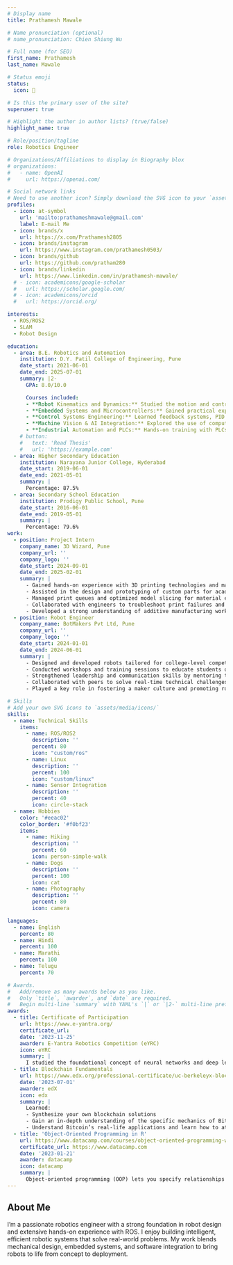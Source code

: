 ```yaml
---
# Display name
title: Prathamesh Mawale

# Name pronunciation (optional)
# name_pronunciation: Chien Shiung Wu

# Full name (for SEO)
first_name: Prathamesh 
last_name: Mawale

# Status emoji
status:
  icon: 🤖

# Is this the primary user of the site?
superuser: true

# Highlight the author in author lists? (true/false)
highlight_name: true

# Role/position/tagline
role: Robotics Engineer 

# Organizations/Affiliations to display in Biography blox
# organizations:
#   - name: OpenAI
#     url: https://openai.com/

# Social network links
# Need to use another icon? Simply download the SVG icon to your `assets/media/icons/` folder.
profiles:
  - icon: at-symbol
    url: 'mailto:prathameshmawale@gmail.com'
    label: E-mail Me
  - icon: brands/x
    url: https://x.com/Prathamesh2805
  - icon: brands/instagram
    url: https://www.instagram.com/prathamesh0503/
  - icon: brands/github
    url: https://github.com/pratham280
  - icon: brands/linkedin
    url: https://www.linkedin.com/in/prathamesh-mawale/
  # - icon: academicons/google-scholar
  #   url: https://scholar.google.com/
  # - icon: academicons/orcid
  #   url: https://orcid.org/

interests:
  - ROS/ROS2
  - SLAM
  - Robot Design

education:
  - area: B.E. Robotics and Automation
    institution: D.Y. Patil College of Engineering, Pune
    date_start: 2021-06-01
    date_end: 2025-07-01
    summary: |2-
      GPA: 8.0/10.0

      Courses included:
      - **Robot Kinematics and Dynamics:** Studied the motion and control of robotic arms and mobile robots, including forward/inverse kinematics and trajectory planning.  
      - **Embedded Systems and Microcontrollers:** Gained practical experience programming controllers like Arduino, ESP32, and STM32 for real-time robotic applications.  
      - **Control Systems Engineering:** Learned feedback systems, PID control, and automation techniques used in industrial and mobile robotics.  
      - **Machine Vision & AI Integration:** Explored the use of computer vision and AI algorithms for navigation, object detection, and autonomous decision-making.  
      - **Industrial Automation and PLCs:** Hands-on training with PLCs, SCADA, and HMI for factory automation and process control systems.
    # button:
    #   text: 'Read Thesis'
    #   url: 'https://example.com'
  - area: Higher Secondary Education 
    institution: Narayana Junior College, Hyderabad
    date_start: 2019-06-01
    date_end: 2021-05-01
    summary: |
      Percentage: 87.5%
  - area: Secondary School Education
    institution: Prodigy Public School, Pune
    date_start: 2016-06-01
    date_end: 2019-05-01
    summary: |
      Percentage: 79.6%
work:
  - position: Project Intern
    company_name: 3D Wizard, Pune
    company_url: ''
    company_logo: ''
    date_start: 2024-09-01
    date_end: 2025-02-01
    summary: |
      - Gained hands-on experience with 3D printing technologies and machine calibration.  
      - Assisted in the design and prototyping of custom parts for academic and industrial clients.  
      - Managed print queues and optimized model slicing for material efficiency and print quality.  
      - Collaborated with engineers to troubleshoot print failures and improve print consistency.  
      - Developed a strong understanding of additive manufacturing workflows and post-processing techniques.
  - position: Robot Engineer
    company_name: BotMakers Pvt Ltd, Pune
    company_url: ''
    company_logo: ''
    date_start: 2024-01-01
    date_end: 2024-06-01
    summary: |
      - Designed and developed robots tailored for college-level competitions, focusing on performance and reliability.  
      - Conducted workshops and training sessions to educate students on robotics fundamentals and hands-on building.  
      - Strengthened leadership and communication skills by mentoring teams and guiding project execution.  
      - Collaborated with peers to solve real-time technical challenges during robotics events.  
      - Played a key role in fostering a maker culture and promoting robotics in academic communities.

# Skills
# Add your own SVG icons to `assets/media/icons/`
skills:
  - name: Technical Skills
    items:
      - name: ROS/ROS2
        description: ''
        percent: 80
        icon: "custom/ros"
      - name: Linux
        description: ''
        percent: 100
        icon: "custom/linux"
      - name: Sensor Integration
        description: ''
        percent: 40
        icon: circle-stack
  - name: Hobbies
    color: '#eeac02'
    color_border: '#f0bf23'
    items:
      - name: Hiking
        description: ''
        percent: 60
        icon: person-simple-walk
      - name: Dogs
        description: ''
        percent: 100
        icon: cat
      - name: Photography
        description: ''
        percent: 80
        icon: camera

languages:
  - name: English
    percent: 80
  - name: Hindi
    percent: 100
  - name: Marathi
    percent: 100
  - name: Telugu
    percent: 70

# Awards.
#   Add/remove as many awards below as you like.
#   Only `title`, `awarder`, and `date` are required.
#   Begin multi-line `summary` with YAML's `|` or `|2-` multi-line prefix and indent 2 spaces below.
awards:
  - title: Certificate of Participation
    url: https://www.e-yantra.org/
    certificate_url: 
    date: '2023-11-25'
    awarder: E-Yantra Robotics Competition (eYRC)
    icon: eYRC
    summary: |
      I studied the foundational concept of neural networks and deep learning. By the end, I was familiar with the significant technological trends driving the rise of deep learning; build, train, and apply fully connected deep neural networks; implement efficient (vectorized) neural networks; identify key parameters in a neural network’s architecture; and apply deep learning to your own applications.
  - title: Blockchain Fundamentals
    url: https://www.edx.org/professional-certificate/uc-berkeleyx-blockchain-fundamentals
    date: '2023-07-01'
    awarder: edX
    icon: edx
    summary: |
      Learned:
      - Synthesize your own blockchain solutions
      - Gain an in-depth understanding of the specific mechanics of Bitcoin
      - Understand Bitcoin’s real-life applications and learn how to attack and destroy Bitcoin, Ethereum, smart contracts and Dapps, and alternatives to Bitcoin’s Proof-of-Work consensus algorithm
  - title: 'Object-Oriented Programming in R'
    url: https://www.datacamp.com/courses/object-oriented-programming-with-s3-and-r6-in-r
    certificate_url: https://www.datacamp.com
    date: '2023-01-21'  
    awarder: datacamp
    icon: datacamp
    summary: |
      Object-oriented programming (OOP) lets you specify relationships between functions and the objects that they can act on, helping you manage complexity in your code. This is an intermediate level course, providing an introduction to OOP, using the S3 and R6 systems. S3 is a great day-to-day R programming tool that simplifies some of the functions that you write. R6 is especially useful for industry-specific analyses, working with web APIs, and building GUIs.
---
```


## About Me

I’m a passionate robotics engineer with a strong foundation in robot design and extensive hands-on experience with ROS. I enjoy building intelligent, efficient robotic systems that solve real-world problems. My work blends mechanical design, embedded systems, and software integration to bring robots to life from concept to deployment.
